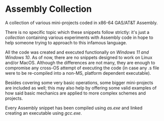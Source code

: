# Assembly Collection
A collection of various mini-projects coded in x86-64 GAS/AT&T Assembly.

There is no specific topic which these snippets follow strictly: it's just a _collection_ containing various experiments with Assembly code in hope to help someone trying to approach to this infamous language. 

All the code was created and executed functionally on _Windows 11 and Windows 10_. As of now, there are no snippets designed to work on Linux and/or MacOS. Although the differences are not many, they are enough to compromise any cross-OS attempt of executing the code (in case any .s file were to be re-compiled into a non-MS, platform dependent executable).

Besides covering some very basic operations, some bigger mini-projects are included as well; this may also help by offering some valid examples of how said basic mechanics are applied to more complex schemes and projects.

Every Assembly snippet has been compiled using _as.exe_ and linked creating an executable using _gcc.exe_.
